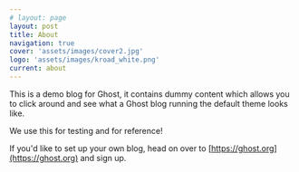 ```yaml
---
# layout: page
layout: post
title: About
navigation: true
cover: 'assets/images/cover2.jpg'
logo: 'assets/images/kroad_white.png'
current: about
---
```


This is a demo blog for Ghost, it contains dummy content which allows you to click around and see what a Ghost blog running the default theme looks like.

We use this for testing and for reference!

If you'd like to set up your own blog, head on over to [https://ghost.org](https://ghost.org) and sign up.
